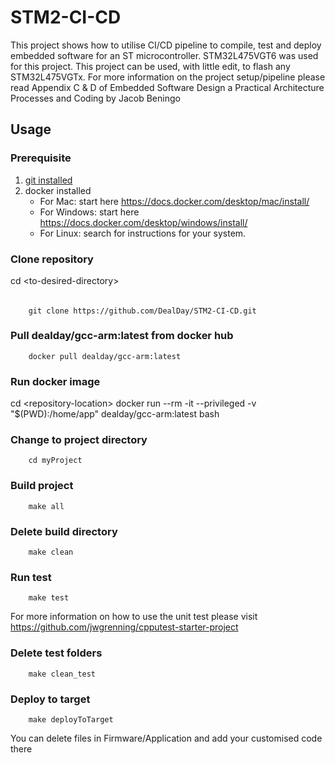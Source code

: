 # STM2-CI-CD
This project shows how to utilise CI/CD pipeline to compile, test and deploy embedded software for an ST microcontroller. STM32L475VGT6 was used for this project. This project can be used, with little edit, to flash any STM32L475VGTx. For more information on the project setup/pipeline please read Appendix C & D of Embedded Software Design a Practical Architecture Processes and Coding by Jacob Beningo
## Usage
### Prerequisite
1. [git installed](https://git-scm.com/book/en/v2/Getting-Started-Installing-Git) 
2. docker installed
    - For Mac: start here https://docs.docker.com/desktop/mac/install/
    - For Windows: start here https://docs.docker.com/desktop/windows/install/
    - For Linux: search for instructions for your system.
### Clone repository
cd \<to-desired-directory>
######
        git clone https://github.com/DealDay/STM2-CI-CD.git
### Pull dealday/gcc-arm:latest from docker hub
        docker pull dealday/gcc-arm:latest
### Run docker image
cd \<repository-location>
        docker run --rm -it --privileged -v "$(PWD):/home/app" dealday/gcc-arm:latest bash
### Change to project directory
        cd myProject
### Build project
        make all
### Delete build directory
        make clean
### Run test
        make test
For more information on how to use the unit test please visit https://github.com/jwgrenning/cpputest-starter-project
### Delete test folders
        make clean_test
### Deploy to target
        make deployToTarget
You can delete files in Firmware/Application and add your customised code there
